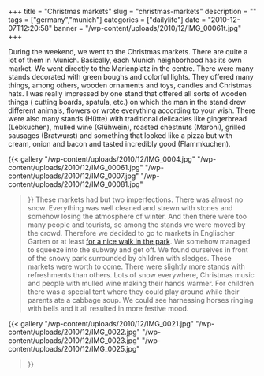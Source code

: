 +++
title = "Christmas markets"
slug = "christmas-markets"
description = ""
tags = ["germany","munich"]
categories = ["dailylife"]
date = "2010-12-07T12:20:58"
banner = "/wp-content/uploads/2010/12/IMG_00061t.jpg"
+++

During the weekend, we went to the Christmas markets. There are quite a lot of them in Munich.
Basically, each Munich neighborhood has its own market. We went directly to the Marienplatz in the
centre. There were many stands decorated with green boughs and colorful lights. They offered many
things, among others, wooden ornaments and toys, candles and Christmas hats. I was really impressed
by one stand that offered all sorts of wooden things ( cutting boards, spatula, etc.) on which the
man in the stand drew different animals, flowers or wrote everything according to your wish. There
were also many stands (Hütte) with traditional delicacies like gingerbread (Lebkuchen), mulled wine
(Glühwein), roasted chestnuts (Maroni), grilled sausages (Bratwurst) and something that looked like
a pizza but with cream, onion and bacon and tasted incredibly good (Flammkuchen).


{{< gallery
    "/wp-content/uploads/2010/12/IMG_0004.jpg"
    "/wp-content/uploads/2010/12/IMG_00061.jpg"
    "/wp-content/uploads/2010/12/IMG_0007.jpg"
    "/wp-content/uploads/2010/12/IMG_00081.jpg"
>}}
These markets had but two imperfections. There was almost no snow. Everything was well cleaned and
strewn with stones and somehow losing the atmosphere of winter. And then there were too many people
and tourists, so among the stands we were moved by the crowd. Therefore we decided to go to markets
in Englischer Garten or at least <a title="Walking in the park"
href="http://www.ajka-andrej.com/2010/12/07/walking-in-the-park/" target="_blank">for a nice walk
in the park</a>. We somehow managed to squeeze into the subway and get off. We found ourselves in
front of the snowy park surrounded by children with sledges. These markets were worth to come.
There were slightly more stands with refreshments than others. Lots of snow everywhere, Christmas
music and people with mulled wine making their hands warmer. For children there was a special tent
where they could play around while their parents ate a cabbage soup. We could see harnessing horses
ringing with bells and it all resulted in more festive mood.

{{< gallery
    "/wp-content/uploads/2010/12/IMG_0021.jpg"
    "/wp-content/uploads/2010/12/IMG_0022.jpg"
    "/wp-content/uploads/2010/12/IMG_0023.jpg"
    "/wp-content/uploads/2010/12/IMG_0025.jpg"
>}}
